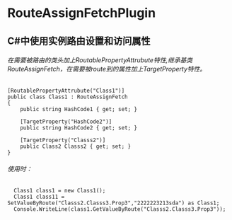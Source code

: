 # RouteAssignFetchPlugin
## C#中使用实例路由设置和访问属性


###### 在需要被路由的类头加上RoutablePropertyAttrubute特性,继承基类RouteAssignFetch，在需要被route到的属性加上TargetProperty特性。

    [RoutablePropertyAttrubute("Class1")]
    public class Class1 : RouteAssignFetch
    {
        public string HashCode1 { get; set; }

        [TargetProperty("HashCode2")]
        public string HashCode2 { get; set; }

        [TargetProperty("Classs2")]
        public Class2 Classs2 { get; set; }
    }
###### 使用时：

```
  Class1 class1 = new Class1();
  Class1 class11 = SetValueByRoute("Classs2.Classs3.Prop3","2222223213sda") as Class1;
  Console.WriteLine(class1.GetValueByRoute("Classs2.Classs3.Prop3"));
```
  

